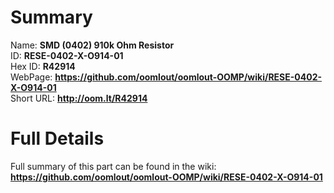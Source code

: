 
Summary
=================
  
Name: __SMD (0402) 910k Ohm Resistor__    
ID: __RESE-0402-X-O914-01__   
Hex ID: __R42914__   
WebPage: __https://github.com/oomlout/oomlout-OOMP/wiki/RESE-0402-X-O914-01__   
Short URL: __http://oom.lt/R42914__   

Full Details
==========================
Full summary of this part can be found in the wiki:   
__https://github.com/oomlout/oomlout-OOMP/wiki/RESE-0402-X-O914-01__    

